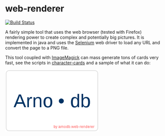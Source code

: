# web-renderer

[![Build Status](https://travis-ci.org/arnodb/web-renderer.svg?branch=master)](https://travis-ci.org/arnodb/web-renderer)

A fairly simple tool that uses the web browser (tested with Firefox) rendering power to create
complex and potentially big pictures. It is implemented in java and uses the
[Selenium](http://www.seleniumhq.org/) web driver to load any URL and convert the page to a PNG
file.

This tool coupled with [ImageMagick](http://www.imagemagick.org/) can mass generate tons of cards
very fast, see the scripts in [character-cards](character-cards) and a sample of what it can do:

![Arno.db](character-cards/samples/arnodb.png)

